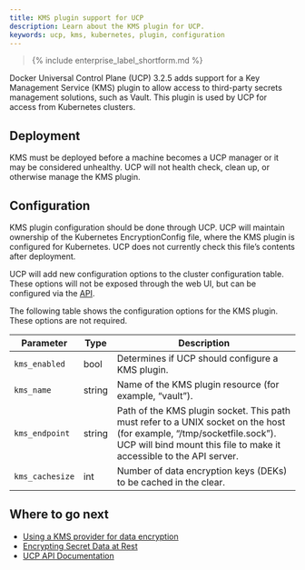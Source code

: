 ```yaml
---
title: KMS plugin support for UCP
description: Learn about the KMS plugin for UCP.
keywords: ucp, kms, kubernetes, plugin, configuration
---
```


>{% include enterprise_label_shortform.md %}

Docker Universal Control Plane (UCP) 3.2.5 adds support for a Key Management Service (KMS) plugin to allow access to third-party secrets management solutions, such as Vault. This plugin is used by UCP for access from Kubernetes clusters.

## Deployment

KMS must be deployed before a machine becomes a UCP manager or it may be considered unhealthy. UCP will not health check, clean up, or otherwise manage the KMS plugin.

## Configuration

KMS plugin configuration should be done through UCP. UCP will maintain ownership of the Kubernetes EncryptionConfig file, where the KMS plugin is configured for Kubernetes. UCP does not currently check this file’s contents after deployment. 

UCP will add new configuration options to the cluster configuration table. These options will not be exposed through the web UI, but can be configured via the [API](https://docs.docker.com/ee/ucp/admin/configure/ucp-configuration-file/).

The following table shows the configuration options for the KMS plugin. These options are not required.

| Parameter        | Type | Description                              |
|------------------|------|------------------------------------------|
| `kms_enabled`    | bool | Determines if UCP should configure a KMS plugin. |
| `kms_name` | string  | Name of the KMS plugin resource (for example, “vault”). |
| `kms_endpoint`   | string  | Path of the KMS plugin socket. This path must refer to a UNIX socket on the host (for example, “/tmp/socketfile.sock”). UCP will bind mount this file to make it accessible to the API server. |
| `kms_cachesize`  | int  | Number of data encryption keys (DEKs) to be cached in the clear. |

## Where to go next
* [Using a KMS provider for data encryption](https://kubernetes.io/docs/tasks/administer-cluster/kms-provider/)
* [Encrypting Secret Data at Rest](https://kubernetes.io/docs/tasks/administer-cluster/encrypt-data/)
* [UCP API Documentation](https://docs.docker.com/reference/ucp/3.2/api/)
